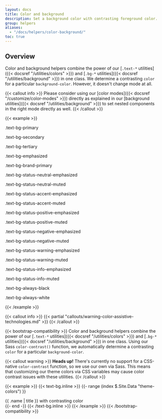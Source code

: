 ```yaml
---
layout: docs
title: Color and background
description: Set a background color with contrasting foreground color.
group: helpers
aliases:
  - "/docs/helpers/color-background/"
toc: true
---
```


## Overview

Color and background helpers combine the power of our [`.text-*` utilities]({{< docsref "/utilities/colors" >}}) and [`.bg-*` utilities]({{< docsref "/utilities/background" >}}) in one class. We determine a contrasting `color` for a particular `background-color`. However, it doesn't change mode at all.

{{< callout info >}}
Please consider using our [color modes]({{< docsref "/customize/color-modes" >}}) directly as explained in our [background utilities]({{< docsref "/utilities/background" >}}) to set nested components in the right mode directly as well.
{{< /callout >}}

{{< example >}}
<p class="text-bg-primary p-lg fw-bold">.text-bg-primary</p>
<p class="text-bg-secondary p-lg fw-bold">.text-bg-secondary</p>
<p class="text-bg-tertiary p-lg fw-bold">.text-bg-tertiary</p>
<p class="text-bg-emphasized p-lg fw-bold">.text-bg-emphasized</p>
<p class="text-bg-brand-primary p-lg fw-bold">.text-bg-brand-primary</p>
<p class="text-bg-status-neutral-emphasized p-lg fw-bold">.text-bg-status-neutral-emphasized</p>
<p class="text-bg-status-neutral-muted p-lg fw-bold">.text-bg-status-neutral-muted</p>
<p class="text-bg-status-accent-emphasized p-lg fw-bold">.text-bg-status-accent-emphasized</p>
<p class="text-bg-status-accent-muted p-lg fw-bold">.text-bg-status-accent-muted</p>
<p class="text-bg-status-positive-emphasized p-lg fw-bold">.text-bg-status-positive-emphasized</p>
<p class="text-bg-status-positive-muted p-lg fw-bold">.text-bg-status-positive-muted</p>
<p class="text-bg-status-negative-emphasized p-lg fw-bold">.text-bg-status-negative-emphasized</p>
<p class="text-bg-status-negative-muted p-lg fw-bold">.text-bg-status-negative-muted</p>
<p class="text-bg-status-warning-emphasized p-lg fw-bold">.text-bg-status-warning-emphasized</p>
<p class="text-bg-status-warning-muted p-lg fw-bold">.text-bg-status-warning-muted</p>
<p class="text-bg-status-info-emphasized p-lg fw-bold">.text-bg-status-info-emphasized</p>
<p class="text-bg-status-info-muted p-lg fw-bold">.text-bg-status-info-muted</p>
<p class="text-bg-always-black p-lg fw-bold">.text-bg-always-black</p>
<p class="text-bg-always-white p-lg fw-bold">.text-bg-always-white</p>
{{< /example >}}

{{< callout info >}}
{{< partial "callouts/warning-color-assistive-technologies.md" >}}
{{< /callout >}}

{{< bootstrap-compatibility >}}
Color and background helpers combine the power of our [`.text-*` utilities]({{< docsref "/utilities/colors" >}}) and [`.bg-*` utilities]({{< docsref "/utilities/background" >}}) in one class. Using our Sass `color-contrast()` function, we automatically determine a contrasting `color` for a particular `background-color`.

{{< callout warning >}}
**Heads up!** There's currently no support for a CSS-native `color-contrast` function, so we use our own via Sass. This means that customizing our theme colors via CSS variables may cause color contrast issues with these utilities.
{{< /callout >}}

{{< example >}}
{{< text-bg.inline >}}
{{- range (index $.Site.Data "theme-colors") }}
<div class="text-bg-{{ .name }} p-3">{{ .name | title }} with contrasting color</div>
{{- end -}}
{{< /text-bg.inline >}}
{{< /example >}}
{{< /bootstrap-compatibility >}}

<!-- ## With components -->
